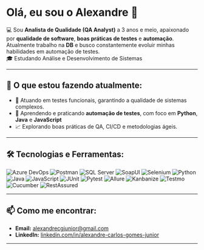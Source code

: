 # Olá, eu sou o Alexandre 👋  

💻 Sou **Analista de Qualidade (QA Analyst)** a 3 anos e meio, apaixonado por **qualidade de software**, **boas práticas de testes** e **automação**.  
Atualmente trabalho na **DB** e busco constantemente evoluir minhas habilidades em automação de testes.  
🎓 Estudando Análise e Desenvolvimento de Sistemas


---

## 🚀 O que estou fazendo atualmente:
- 🔭 Atuando em testes funcionais, garantindo a qualidade de sistemas complexos.
- 🌱 Aprendendo e praticando **automação de testes**, com foco em **Python**, **Java** e **JavaScript**
- 📈 Explorando boas práticas de QA, CI/CD e metodologias ágeis.  

---

## 🛠 Tecnologias e Ferramentas:
 ![Azure DevOps](https://img.shields.io/badge/-Azure%20DevOps-0078D7?style=flat&logo=azuredevops&logoColor=white)
![Postman](https://img.shields.io/badge/-Postman-FF6C37?style=flat&logo=postman&logoColor=white)
![SQL Server](https://img.shields.io/badge/-SQL%20Server-CC2927?style=flat&logo=microsoftsqlserver&logoColor=white)
![SoapUI](https://img.shields.io/badge/SoapUI-6CB33F?style=flat&logo=soapui&logoColor=white)
![Selenium](https://img.shields.io/badge/Selenium-43B02A?style=flat&logo=selenium&logoColor=white)
![Python](https://img.shields.io/badge/Python-3776AB?style=for-the-badge&logo=python&logoColor=white)
![Java](https://img.shields.io/badge/Java-007396?style=for-the-badge&logo=java&logoColor=white)
![JavaScript](https://img.shields.io/badge/JavaScript-F7DF1E?style=for-the-badge&logo=javascript&logoColor=black)
![JUnit](https://img.shields.io/badge/JUnit-25A162?style=for-the-badge&logo=junit5&logoColor=white)
![Pytest](https://img.shields.io/badge/Pytest-0A9EDC?style=for-the-badge&logo=pytest&logoColor=white)
![Allure](https://img.shields.io/badge/Allure%20Report-ED2370?style=for-the-badge&logo=allure&logoColor=white)
![Kanbanize](https://img.shields.io/badge/Kanbanize-00A8E8?style=for-the-badge)
![Testmo](https://img.shields.io/badge/Testmo-2D9CDB?style=for-the-badge)
![Cucumber](https://img.shields.io/badge/Cucumber-23D96C?style=for-the-badge&logo=cucumber&logoColor=white)
![RestAssured](https://img.shields.io/badge/RestAssured-6DB33F?style=for-the-badge)


---

## 📫 Como me encontrar:
- **Email:** [alexandrecgjunior@gmail.com](mailto:alexandrecgjunior@gmail.com)
- **LinkedIn:** [linkedin.com/in/alexandre-carlos-gomes-junior](https://www.linkedin.com/in/alexandre-carlos-gomes-junior)  

---

 
